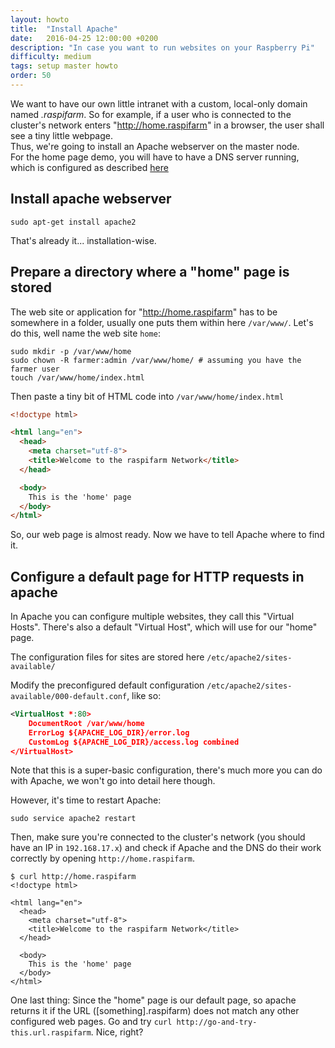 ```yaml
---
layout: howto
title:  "Install Apache"
date:   2016-04-25 12:00:00 +0200
description: "In case you want to run websites on your Raspberry Pi"
difficulty: medium
tags: setup master howto
order: 50
---
```


We want to have our own little intranet with a custom, local-only domain named _.raspifarm_. So for example, if a user who is connected to the cluster's network enters "http://home.raspifarm" in a browser, the user shall see a tiny little webpage.  
Thus, we're going to install an Apache webserver on the master node.  
For the home page demo, you will have to have a DNS server running, which is configured as described [here](/howto/install-dns-server)


## Install apache webserver

```shell
sudo apt-get install apache2
```

That's already it... installation-wise.

## Prepare a directory where a "home" page is stored

The web site or application for "http://home.raspifarm" has to be somewhere in a folder, usually one puts them within here `/var/www/`. Let's do this, well name the web site `home`:

```shell
sudo mkdir -p /var/www/home
sudo chown -R farmer:admin /var/www/home/ # assuming you have the farmer user
touch /var/www/home/index.html
```

Then paste a tiny bit of HTML code into `/var/www/home/index.html`

```html
<!doctype html>

<html lang="en">
  <head>
    <meta charset="utf-8">
    <title>Welcome to the raspifarm Network</title>
  </head>

  <body>
    This is the 'home' page
  </body>
</html>
```

So, our web page is almost ready. Now we have to tell Apache where to find it.


## Configure a default page for HTTP requests in apache

In Apache you can configure multiple websites, they call this "Virtual Hosts". There's also a default "Virtual Host", which will use for our "home" page.

The configuration files for sites are stored here `/etc/apache2/sites-available/`

Modify the preconfigured default configuration `/etc/apache2/sites-available/000-default.conf`, like so:

```xml
<VirtualHost *:80>
	DocumentRoot /var/www/home
	ErrorLog ${APACHE_LOG_DIR}/error.log
	CustomLog ${APACHE_LOG_DIR}/access.log combined
</VirtualHost>
```
Note that this is a super-basic configuration, there's much more you can do with Apache, we won't go into detail here though.

However, it's time to restart Apache:

```shell
sudo service apache2 restart
```

Then, make sure you're connected to the cluster's network (you should have an IP in `192.168.17.x`) and check if Apache and the DNS do their work correctly by opening `http://home.raspifarm`.

```shell
$ curl http://home.raspifarm
<!doctype html>

<html lang="en">
  <head>
    <meta charset="utf-8">
    <title>Welcome to the raspifarm Network</title>
  </head>

  <body>
    This is the 'home' page
  </body>
</html>
```

One last thing: Since the "home" page is our default page, so apache returns it if the URL ([something].raspifarm) does not match any other configured web pages. Go and try `curl http://go-and-try-this.url.raspifarm`. Nice, right?
